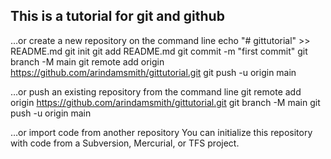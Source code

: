 ## This is a tutorial for git and github


…or create a new repository on the command line
echo "# gittutorial" >> README.md
git init
git add README.md
git commit -m "first commit"
git branch -M main
git remote add origin https://github.com/arindamsmith/gittutorial.git
git push -u origin main



…or push an existing repository from the command line
git remote add origin https://github.com/arindamsmith/gittutorial.git
git branch -M main
git push -u origin main


…or import code from another repository
You can initialize this repository with code from a Subversion, Mercurial, or TFS project.